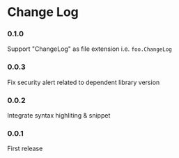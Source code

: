 # Change Log

### 0.1.0
Support "ChangeLog" as file extension i.e. `foo.ChangeLog`

### 0.0.3
Fix security alert related to dependent library version

### 0.0.2
Integrate syntax highliting & snippet

### 0.0.1
First release
